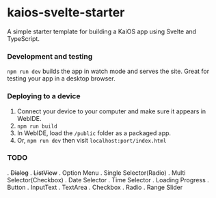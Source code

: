 
# kaios-svelte-starter

A simple starter template for building a KaiOS app using Svelte and TypeScript.

### Development and testing

`npm run dev` builds the app in watch mode and serves the site. Great for testing your app in a desktop browser.

### Deploying to a device

1. Connect your device to your computer and make sure it appears in WebIDE.
2. `npm run build`
3. In WebIDE, load the `/public` folder as a packaged app.
4. Or, `npm run dev` then visit `localhost:port/index.html`

### TODO
. ~~Dialog~~
. ~~ListView~~
. Option Menu
. Single Selector(Radio)
. Multi Selector(Checkbox)
. Date Selector
. Time Selector
. Loading Progress
. Button
. InputText
. TextArea
. Checkbox
. Radio
. Range Slider
